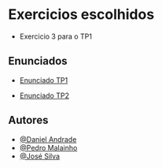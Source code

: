 # Exercicios escolhidos

- Exercicio 3 para o TP1

## Enunciados

- [Enunciado TP1](https://github.com/DanielAndrade53/Processamento-Linguagens-Compildadores/blob/main/Trabalhos-Praticos/TP1/plc24tp1.pdf)

- [Enunciado TP2]()

## Autores

- [@Daniel Andrade](https://github.com/DanielAndrade53)
- [@Pedro Malainho](https://github.com/pedroandrem)
- [@José Silva](https://github.com/jose-manuel-silva)
